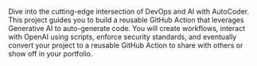 Dive into the cutting-edge intersection of DevOps and AI with AutoCoder. This project guides you to build a reusable GitHub Action that leverages Generative AI to auto-generate code. You will create workflows, interact with OpenAI using scripts, enforce security standards, and eventually convert your project to a reusable GitHub Action to share with others or show off in your portfolio.